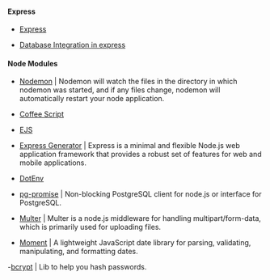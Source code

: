 #### Express

- [Express](http://expressjs.com/en/api.html)

- [Database Integration in express](https://expressjs.com/en/guide/database-integration.html#postgresql)

#### Node Modules

- [Nodemon](https://www.npmjs.com/package/nodemon) | Nodemon will watch the files in the directory in which nodemon was started, and if any files change, nodemon will automatically restart your node application.

- [Coffee Script](http://coffeescript.org/)

- [EJS](https://www.npmjs.com/package/ejs)

- [Express Generator](https://expressjs.com/en/starter/generator.html) | Express is a minimal and flexible Node.js web application framework that provides a robust set of features for web and mobile applications. 

- [DotEnv](https://www.npmjs.com/package/dotenv-extended) 

- [pg-promise](https://www.npmjs.com/package/pg-promise) | Non-blocking PostgreSQL client for node.js or interface for PostgreSQL.

- [Multer](https://www.npmjs.com/package/multer) | Multer is a node.js middleware for handling multipart/form-data, which is primarily used for uploading files. 

- [Moment](https://www.npmjs.com/package/moment) | A lightweight JavaScript date library for parsing, validating, manipulating, and formatting dates.

-[bcrypt](https://www.npmjs.com/package/bcrypt) | Lib to help you hash passwords.


